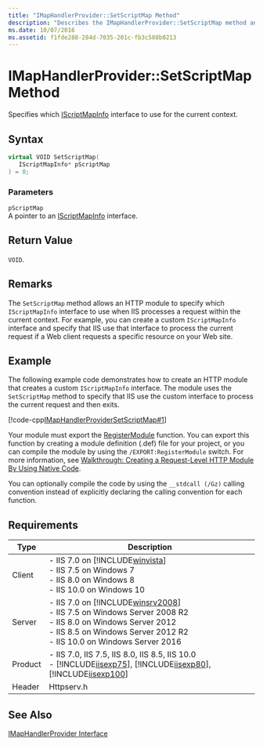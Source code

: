 ```yaml
---
title: "IMapHandlerProvider::SetScriptMap Method"
description: "Describes the IMapHandlerProvider::SetScriptMap method and details its syntax, parameters, return value, remarks, code example, and requirements."
ms.date: 10/07/2016
ms.assetid: f1fde288-284d-7035-201c-fb3c508b0213
---
```

# IMapHandlerProvider::SetScriptMap Method
Specifies which [IScriptMapInfo](../../web-development-reference/native-code-api-reference/iscriptmapinfo-interface.md) interface to use for the current context.  
  
## Syntax  
  
```cpp  
virtual VOID SetScriptMap(  
   IScriptMapInfo* pScriptMap  
) = 0;  
```  
  
### Parameters  
 `pScriptMap`  
 A pointer to an [IScriptMapInfo](../../web-development-reference/native-code-api-reference/iscriptmapinfo-interface.md) interface.  
  
## Return Value  
 `VOID`.  
  
## Remarks  
 The `SetScriptMap` method allows an HTTP module to specify which `IScriptMapInfo` interface to use when IIS processes a request within the current context. For example, you can create a custom `IScriptMapInfo` interface and specify that IIS use that interface to process the current request if a Web client requests a specific resource on your Web site.  
  
## Example  
 The following example code demonstrates how to create an HTTP module that creates a custom `IScriptMapInfo` interface. The module uses the `SetScriptMap` method to specify that IIS use the custom interface to process the current request and then exits.  
  
 [!code-cpp[IMapHandlerProviderSetScriptMap#1](../../../samples/snippets/cpp/VS_Snippets_IIS/IIS7/IMapHandlerProviderSetScriptMap/cpp/IMapHandlerProviderSetScriptMap.cpp#1)]  
  
 Your module must export the [RegisterModule](../../web-development-reference/native-code-api-reference/pfn-registermodule-function.md) function. You can export this function by creating a module definition (.def) file for your project, or you can compile the module by using the `/EXPORT:RegisterModule` switch. For more information, see [Walkthrough: Creating a Request-Level HTTP Module By Using Native Code](../../web-development-reference/native-code-development-overview/walkthrough-creating-a-request-level-http-module-by-using-native-code.md).  
  
 You can optionally compile the code by using the `__stdcall (/Gz)` calling convention instead of explicitly declaring the calling convention for each function.  
  
## Requirements  
  
|Type|Description|  
|----------|-----------------|  
|Client|-   IIS 7.0 on [!INCLUDE[winvista](../../wmi-provider/includes/winvista-md.md)]<br />-   IIS 7.5 on Windows 7<br />-   IIS 8.0 on Windows 8<br />-   IIS 10.0 on Windows 10|  
|Server|-   IIS 7.0 on [!INCLUDE[winsrv2008](../../wmi-provider/includes/winsrv2008-md.md)]<br />-   IIS 7.5 on Windows Server 2008 R2<br />-   IIS 8.0 on Windows Server 2012<br />-   IIS 8.5 on Windows Server 2012 R2<br />-   IIS 10.0 on Windows Server 2016|  
|Product|-   IIS 7.0, IIS 7.5, IIS 8.0, IIS 8.5, IIS 10.0<br />-   [!INCLUDE[iisexp75](../../web-development-reference/native-code-api-reference/includes/iisexp75-md.md)], [!INCLUDE[iisexp80](../../web-development-reference/native-code-api-reference/includes/iisexp80-md.md)], [!INCLUDE[iisexp100](../../web-development-reference/native-code-api-reference/includes/iisexp100-md.md)]|  
|Header|Httpserv.h|  
  
## See Also  
 [IMapHandlerProvider Interface](../../web-development-reference/native-code-api-reference/imaphandlerprovider-interface.md)
